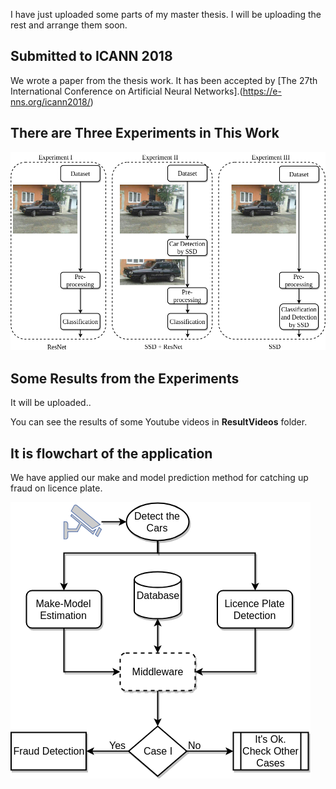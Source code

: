 I have just uploaded some parts of my master thesis. I will be uploading the rest and arrange them soon. 

## Submitted to ICANN 2018 

We wrote a paper from the thesis work. 
It has been accepted by [The 27th International Conference on Artificial Neural Networks].(https://e-nns.org/icann2018/)


## There are Three Experiments in This Work

![alt text](images/overview15.png "Overview of the Approaches")


## Some Results from the Experiments

It will be uploaded..

You can see the results of some Youtube videos in **ResultVideos** folder.

## It is flowchart of the application

We have applied our make and model prediction method for catching up fraud on licence plate. 

![alt text](images/flowchart5.png "Flowchart of the Application")
